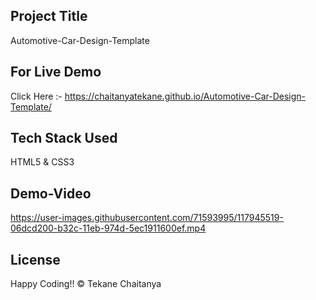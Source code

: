 ## Project Title
Automotive-Car-Design-Template

## For Live Demo 
Click Here :- https://chaitanyatekane.github.io/Automotive-Car-Design-Template/
## Tech Stack Used 
HTML5 & CSS3

## Demo-Video
https://user-images.githubusercontent.com/71593995/117945519-06dcd200-b32c-11eb-974d-5ec1911600ef.mp4

## License
Happy Coding!! 
© Tekane Chaitanya
